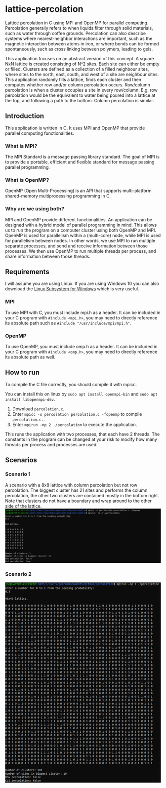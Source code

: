 # lattice-percolation
Lattice percolation in C using MPI and OpenMP for parallel computing. Percolation generally refers to when liquids filter through solid materials, such as water through coffee grounds. Percolation can also describe systems where nearest-neighbor interactions are important, such as the magnetic interaction between atoms in iron, or where bonds can be formed spontaneously, such as cross linking between polymers, leading to gels.

This application focuses on an abstract version of this concept. A square NxN lattice is created consisting of N^2 sites. Each site can either be empty or filled. Clusters are defined as a collection of a filled neighbour sites, where sites to the north, east, south, and west of a site are neighbour sites. This application randomly fills a lattice, finds each cluster and then computes whether row and/or column percolation occurs. Row/column percolation is when a cluster occupies a site in every row/column. E.g. row percolation would be the equivalent to water being poured into a lattice at the top, and following a path to the bottom. Column percolation is similar.

## Introduction
This application is written in C. It uses MPI and OpenMP that provide parallel computing functionalities.

### What is MPI?
The MPI Standard is a message passing library standard. The goal of MPI is to provide a portable, efficient and flexible standard for message passing parallel programming.

### What is OpenMP?
OpenMP (Open Multi-Processing) is an API that supports multi-platform shared-memory multiprocessing programming in C.

### Why are we using both?
MPI and OpenMP provide different functionalities. An application can be designed with a hybrid model of parallel programming in mind. This allows us to run the program on a computer cluster using both OpenMP and MPI. OpenMP is used for parallelism within a (multi-core) node, while MPI is used for parallelism between nodes. In other words, we use MPI to run multiple separate processes, and send and receive information between those processes. We then use OpenMP to run multiple threads per process, and share information between those threads.

## Requirements
I will assume you are using Linux. If you are using Windows 10 you can also download the [Linux Subsystem for Windows](https://docs.microsoft.com/en-us/windows/wsl/install-win10) which is very useful.

### MPI
To use MPI with C, you must include mpi.h as a header. It can be included in your C program with `#include <mpi.h>`, you may need to directly reference its absolute path such as `#include "/usr/include/mpi/mpi.h"`.

### OpenMP
To use OpenMP, you must include omp.h as a header. It can be included in your C program with `#include <omp.h>`, you may need to directly reference its absolute path as well.

## How to run
To compile the C file correctly, you should compile it with mpicc.

You can install this on linux by `sudo apt install openmpi-bin` and `sudo apt install libopenmpi-dev`.

1. Download `percolation.c`.
2. Enter `mpicc -o percolation percolation.c -fopenmp` to compile `percolation.c.`.
3. Enter `mpirun -np 2 ./percolation` to execute the application.

This runs the application with two processes, that each have 2 threads. The constants in the program can be changed at your risk to modify how many threads per process and processes are used.

## Scenarios

### Scenario 1
A scenario with a 8x8 lattice with column percolation but not row percolation. The biggest cluster has 21 sites and performs the column percolation, the other two clusters are contained mostly in the bottom right. Note that clusters do not have a boundary and wrap around to the other side of the lattice.
[![scenario 1](images/8x8.png)](images/8x8.png)

### Scenario 2
[![scenario 2](images/46x46.png)](images/46x46.png)


